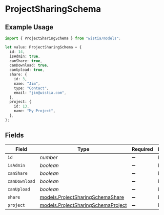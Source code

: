 # ProjectSharingSchema

## Example Usage

```typescript
import { ProjectSharingSchema } from "wistia/models";

let value: ProjectSharingSchema = {
  id: 14,
  isAdmin: true,
  canShare: true,
  canDownload: true,
  canUpload: true,
  share: {
    id: 3,
    name: "Jim",
    type: "Contact",
    email: "jim@wistia.com",
  },
  project: {
    id: 13,
    name: "My Project",
  },
};
```

## Fields

| Field                                                                          | Type                                                                           | Required                                                                       | Description                                                                    | Example                                                                        |
| ------------------------------------------------------------------------------ | ------------------------------------------------------------------------------ | ------------------------------------------------------------------------------ | ------------------------------------------------------------------------------ | ------------------------------------------------------------------------------ |
| `id`                                                                           | *number*                                                                       | :heavy_minus_sign:                                                             | N/A                                                                            | 14                                                                             |
| `isAdmin`                                                                      | *boolean*                                                                      | :heavy_minus_sign:                                                             | N/A                                                                            | true                                                                           |
| `canShare`                                                                     | *boolean*                                                                      | :heavy_minus_sign:                                                             | N/A                                                                            | true                                                                           |
| `canDownload`                                                                  | *boolean*                                                                      | :heavy_minus_sign:                                                             | N/A                                                                            | true                                                                           |
| `canUpload`                                                                    | *boolean*                                                                      | :heavy_minus_sign:                                                             | N/A                                                                            | true                                                                           |
| `share`                                                                        | [models.ProjectSharingSchemaShare](../models/projectsharingschemashare.md)     | :heavy_minus_sign:                                                             | N/A                                                                            |                                                                                |
| `project`                                                                      | [models.ProjectSharingSchemaProject](../models/projectsharingschemaproject.md) | :heavy_minus_sign:                                                             | N/A                                                                            |                                                                                |